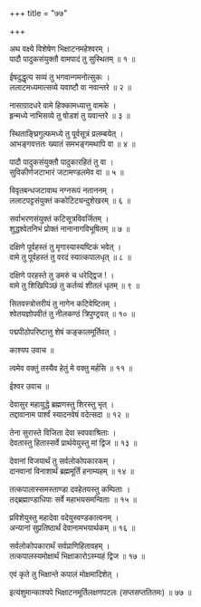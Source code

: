 +++
title = "७७"

+++
  
  
  
  
अथ वक्ष्ये विशेषेण भिक्षाटनमहेश्वरम् ।  
पादौ पादुकसंयुक्तौ वामपादं तु सुस्थितम् ॥ १ ॥  
  
ईषदुद्धृत्य सव्यं तु भगवान्गमनोत्सुकः ।  
ललाटमध्यमात्सव्ये यवाष्टौ वा नवान्तरे ॥ २ ॥  
  
नासाग्रादधरे वामे हिक्कामध्यात्तु वामके ।  
हृन्मध्ये नाभिसव्ये तु षोडशं तु यवान्तरे ॥ ३ ॥  
  
स्थिताङ्घ्रिगुल्फमध्ये तु पूर्वसूत्रं प्रलम्बयेत् ।  
आभङ्गवत्ततः ख्यातं समभङ्गमथापि वा ॥ ४ ॥  
  
पादौ पादुकसंयुक्तौ पादुकारहितं तु वा ।  
सुविकीर्णजटाभारं जटामण्डलमेव वा ॥ ५ ॥  
  
विवृतबन्धजटावाथ नग्नरूपं नताननम् ।  
ललाटपट्टसंयुक्तं ककोटिट्यन्दुशेखरम् ॥ ६ ॥  
  
सर्वाभरणसंयुक्तं कटिसूत्रविवर्जितम् ।  
शुद्धश्वेतनिभं प्रोक्तं नानानागविभूषितम् ॥ ७ ॥  
  
दक्षिणे पूर्वहस्तं तु मृगास्यास्यष्टिकं भवेत् ।  
वामे तु पूर्वहस्तं तु वरदं स्यात्कपालधृत् ॥ ८ ॥  
  
दक्षिणे परहस्ते तु डमरुं च धरेद्द्विज ! ।  
वामे तु शिखिपिञ्छं तु कर्तव्यं शीतलं धृतम् ॥ ९ ॥  
  
सितवस्त्रोत्तरीयं तु नागेन कटिवेष्टितम् ।  
श्वेतयज्ञोपवीतं तु नीलकण्ठं त्रिपुण्ट्रवत् ॥ १० ॥  
  
पद्मपीठोपरिष्टात्तु शेषं कङ्कालमूर्तिवत् ।  
  
काश्यप उवाच ॥  
  
त्वमेव वक्तुं तस्यैव हेतुं मे वक्तु मर्हसि ॥ ११ ॥  
  
ईश्वर उवाच ॥  
  
देवासुर महायुद्धे ब्रह्मणस्तु शिरस्तु भृत् ।  
तद्दावानाम पार्श्वं स्यादनवेषं वदेत्सदा ॥ १२ ॥  
  
तेना सुरास्ते विजिता देवा स्वपवाश्रिताः ।  
देवतास्तु हितास्सर्वे प्रार्थयेयुस्तु मां द्विज ॥ १३ ॥  
  
देवानां विजयार्थं तु सर्वलोकोपकारकम् ।  
दानवानां विनाशार्थं ब्रह्ममूर्तिं हनाम्यहम् ॥ १४ ॥  
  
तत्कपालास्समस्ताण्डा दवहेतयस्तु कम्पिताः ।  
तद्ब्रह्माण्डाधिपाः सर्वे महाभयसमन्विताः ॥ १५ ॥  
  
प्रविशेयुस्तु महादेवा वदेयुस्वण्डकात्वनम् ।  
अन्यानां सुप्रतिष्ठार्थं देवानामभयार्थकम् ॥ १६ ॥  
  
सर्वलोकोपकारार्थं सर्वप्राणिहितावहम् ।  
तत्कपालस्यमोक्षार्थं भिक्षाकारोऽस्म्यहं द्विज ॥ १७ ॥  
  
एवं कृते तु भिक्षान्ते कपालं मोक्षमादिशेत् ।  
  
  
इत्यंशुमान्काश्यपे भिक्षाटनमूर्तिलक्षणपटलः (सप्तसप्ततितमः) ॥ ७७ ॥  